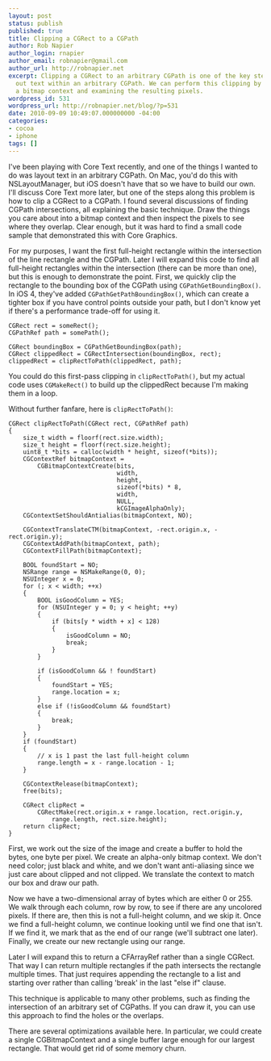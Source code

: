 ```yaml
---
layout: post
status: publish
published: true
title: Clipping a CGRect to a CGPath
author: Rob Napier
author_login: rnapier
author_email: robnapier@gmail.com
author_url: http://robnapier.net
excerpt: Clipping a CGRect to an arbitrary CGPath is one of the key steps for laying
  out text within an arbitrary CGPath. We can perform this clipping by drawing into
  a bitmap context and examining the resulting pixels.
wordpress_id: 531
wordpress_url: http://robnapier.net/blog/?p=531
date: 2010-09-09 10:49:07.000000000 -04:00
categories:
- cocoa
- iphone
tags: []
---
```

I've been playing with Core Text recently, and one of the things I wanted to do was layout text in an arbitrary CGPath. On Mac, you'd do this with NSLayoutManager, but iOS doesn't have that so we have to build our own. I'll discuss Core Text more later, but one of the steps along this problem is how to clip a CGRect to a CGPath. I found several discussions of finding CGPath intersections, all explaining the basic technique. Draw the things you care about into a bitmap context and then inspect the pixels to see where they overlap. Clear enough, but it was hard to find a small code sample that demonstrated this with Core Graphics.

For my purposes, I want the first full-height rectangle within the intersection of the line rectangle and the CGPath. Later I will expand this code to find all full-height rectangles within the intersection (there can be more than one), but this is enough to demonstrate the point.
<a id="more"></a><a id="more-531"></a>
First, we quickly clip the rectangle to the bounding box of the CGPath using `CGPathGetBoundingBox()`. In iOS 4, they've added `CGPathGetPathBoundingBox()`, which can create a tighter box if you have control points outside your path, but I don't know yet if there's a performance trade-off for using it.

    CGRect rect = someRect();
    CGPathRef path = somePath();

    CGRect boundingBox = CGPathGetBoundingBox(path);
    CGRect clippedRect = CGRectIntersection(boundingBox, rect);
	clippedRect = clipRectToPath(clippedRect, path);

You could do this first-pass clipping in `clipRectToPath()`, but my actual code uses `CGMakeRect()` to build up the clippedRect because I'm making them in a loop.

Without further fanfare, here is `clipRectToPath()`:


    CGRect clipRectToPath(CGRect rect, CGPathRef path)
    {
    	size_t width = floorf(rect.size.width);
    	size_t height = floorf(rect.size.height);
    	uint8_t *bits = calloc(width * height, sizeof(*bits));
    	CGContextRef bitmapContext =
            CGBitmapContextCreate(bits, 
                                  width,
                                  height,
                                  sizeof(*bits) * 8,
                                  width,
                                  NULL,
                                  kCGImageAlphaOnly);
    	CGContextSetShouldAntialias(bitmapContext, NO);

    	CGContextTranslateCTM(bitmapContext, -rect.origin.x, -rect.origin.y);
    	CGContextAddPath(bitmapContext, path);
    	CGContextFillPath(bitmapContext);
	
    	BOOL foundStart = NO;
    	NSRange range = NSMakeRange(0, 0);
    	NSUInteger x = 0;
    	for (; x < width; ++x)
    	{
    		BOOL isGoodColumn = YES;
    		for (NSUInteger y = 0; y < height; ++y)
    		{
    			if (bits[y * width + x] < 128)
    			{
    				isGoodColumn = NO;
    				break;
    			}
    		}

    		if (isGoodColumn && ! foundStart)
    		{
    			foundStart = YES;
    			range.location = x;
    		}
    		else if (!isGoodColumn && foundStart)
    		{
    			break;
    		}
    	}
    	if (foundStart)
    	{
            // x is 1 past the last full-height column
    		range.length = x - range.location - 1;
    	}
	
    	CGContextRelease(bitmapContext);
    	free(bits);
	
    	CGRect clipRect = 
            CGRectMake(rect.origin.x + range.location, rect.origin.y, 
                range.length, rect.size.height);	
    	return clipRect;
    }

First, we work out the size of the image and create a buffer to hold the bytes, one byte per pixel. We create an alpha-only bitmap context. We don't need color; just black and white, and we don't want anti-aliasing since we just care about clipped and not clipped. We translate the context to match our box and draw our path.

Now we have a two-dimensional array of bytes which are either 0 or 255. We walk through each column, row by row, to see if there are any uncolored pixels. If there are, then this is not a full-height column, and we skip it. Once we find a full-height column, we continue looking until we find one that isn't. If we find it, we mark that as the end of our range (we'll subtract one later). Finally, we create our new rectangle using our range.

Later I will expand this to return a CFArrayRef rather than a single CGRect. That way I can return multiple rectangles if the path intersects the rectangle multiple times. That just requires appending the rectangle to a list and starting over rather than calling 'break' in the last "else if" clause.

This technique is applicable to many other problems, such as finding the intersection of an arbitrary set of CGPaths. If you can draw it, you can use this approach to find the holes or the overlaps.

There are several optimizations available here. In particular, we could create a single CGBitmapContext and a single buffer large enough for our largest rectangle. That would get rid of some memory churn.
